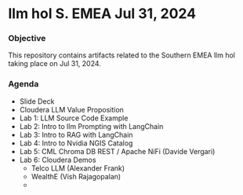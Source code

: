 # llm hol S. EMEA Jul 31, 2024

### Objective

This repository contains artifacts related to the Southern EMEA llm hol taking place on Jul 31, 2024.

### Agenda

* Slide Deck
* Cloudera LLM Value Proposition
* Lab 1: LLM Source Code Example
* Lab 2: Intro to llm Prompting with LangChain
* Lab 3: Intro to RAG with LangChain
* Lab 4: Intro to Nvidia NGIS Catalog
* Lab 5: CML Chroma DB REST / Apache NiFi (Davide Vergari)
* Lab 6: Cloudera Demos
  * Telco LLM (Alexander Frank)
  * WealthE (Vish Rajagopalan)
  * 
